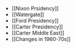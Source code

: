 - [[Nixon Prsidency]]
- [[Watergate]]
- [[Ford Presidency]]
- [[Carter Presidency]]
- [[Carter Middle East]]
- [[Changes in 1960-70s]]

